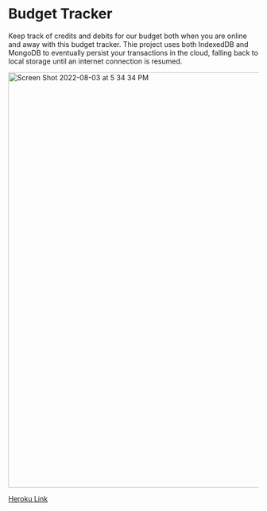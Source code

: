# Budget Tracker
Keep track of credits and debits for our budget both when you are online and away with this budget tracker. Thie project uses both IndexedDB and MongoDB to eventually persist your transactions in the cloud, falling back to local storage until an internet connection is resumed.

<img width="836" alt="Screen Shot 2022-08-03 at 5 34 34 PM" src="https://user-images.githubusercontent.com/99702361/182716597-e415aff5-6025-499a-87b9-420d36e0cd94.png">

[Heroku Link](https://dashboard.heroku.com/apps/snehp491-budget-tracker)
